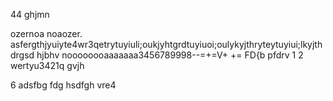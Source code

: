 

44
ghjmn



ozernoa  noaozer. asfergthjyuiyte4wr3qetrytuyiuli;oukjyhtgrdtuyiuoi;oulykyjthryteytuyiui;lkyjthdrgsd
hjbhv
noooooooaaaaaaa3456789998--=+=V+ += FD{b pfdrv 1 2 wertyu3421q
gvjh


6
adsfbg
fdg
hsdfgh
vre4
